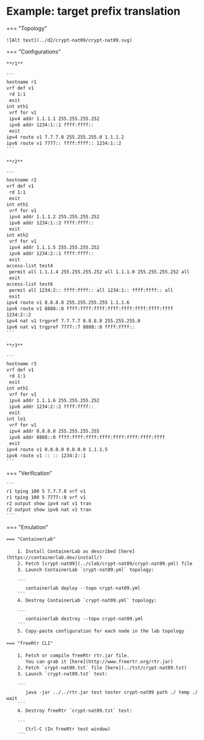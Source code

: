 # Example: target prefix translation

=== "Topology"

    ![Alt text](../d2/crypt-nat09/crypt-nat09.svg)

=== "Configurations"

    **r1**

    ```
    hostname r1
    vrf def v1
     rd 1:1
     exit
    int eth1
     vrf for v1
     ipv4 addr 1.1.1.1 255.255.255.252
     ipv6 addr 1234:1::1 ffff:ffff::
     exit
    ipv4 route v1 7.7.7.0 255.255.255.0 1.1.1.2
    ipv6 route v1 7777:: ffff:ffff:: 1234:1::2
    ```

    **r2**

    ```
    hostname r2
    vrf def v1
     rd 1:1
     exit
    int eth1
     vrf for v1
     ipv4 addr 1.1.1.2 255.255.255.252
     ipv6 addr 1234:1::2 ffff:ffff::
     exit
    int eth2
     vrf for v1
     ipv4 addr 1.1.1.5 255.255.255.252
     ipv6 addr 1234:2::1 ffff:ffff::
     exit
    access-list test4
     permit all 1.1.1.4 255.255.255.252 all 1.1.1.0 255.255.255.252 all
     exit
    access-list test6
     permit all 1234:2:: ffff:ffff:: all 1234:1:: ffff:ffff:: all
     exit
    ipv4 route v1 8.8.8.8 255.255.255.255 1.1.1.6
    ipv6 route v1 8888::8 ffff:ffff:ffff:ffff:ffff:ffff:ffff:ffff 1234:2::2
    ipv4 nat v1 trgpref 7.7.7.7 8.8.8.8 255.255.255.0
    ipv6 nat v1 trgpref 7777::7 8888::8 ffff:ffff::
    ```

    **r3**

    ```
    hostname r3
    vrf def v1
     rd 1:1
     exit
    int eth1
     vrf for v1
     ipv4 addr 1.1.1.6 255.255.255.252
     ipv6 addr 1234:2::2 ffff:ffff::
     exit
    int lo1
     vrf for v1
     ipv4 addr 8.8.8.8 255.255.255.255
     ipv6 addr 8888::8 ffff:ffff:ffff:ffff:ffff:ffff:ffff:ffff
     exit
    ipv4 route v1 0.0.0.0 0.0.0.0 1.1.1.5
    ipv6 route v1 :: :: 1234:2::1
    ```

=== "Verification"

    ```
    r1 tping 100 5 7.7.7.8 vrf v1
    r1 tping 100 5 7777::8 vrf v1
    r2 output show ipv4 nat v1 tran
    r2 output show ipv6 nat v1 tran
    ```

=== "Emulation"

    === "ContainerLab"

        1. Install ContainerLab as described [here](https://containerlab.dev/install/)  
        2. Fetch [crypt-nat09](../clab/crypt-nat09/crypt-nat09.yml) file  
        3. Launch ContainerLab `crypt-nat09.yml` topology:  

        ```
           containerlab deploy --topo crypt-nat09.yml  
        ```
        4. Destroy ContainerLab `crypt-nat09.yml` topology:  

        ```
           containerlab destroy --topo crypt-nat09.yml  
        ```
        5. Copy-paste configuration for each node in the lab topology

    === "freeRtr CLI"

        1. Fetch or compile freeRtr rtr.jar file.  
           You can grab it [here](http://www.freertr.org/rtr.jar)  
        2. Fetch `crypt-nat09.tst` file [here](../tst/crypt-nat09.tst)  
        3. Launch `crypt-nat09.tst` test:  

        ```
           java -jar ../../rtr.jar test tester crypt-nat09 path ./ temp ./ wait
        ```
        4. Destroy freeRtr `crypt-nat09.tst` test:  

        ```
           Ctrl-C (In freeRtr test window)
        ```


